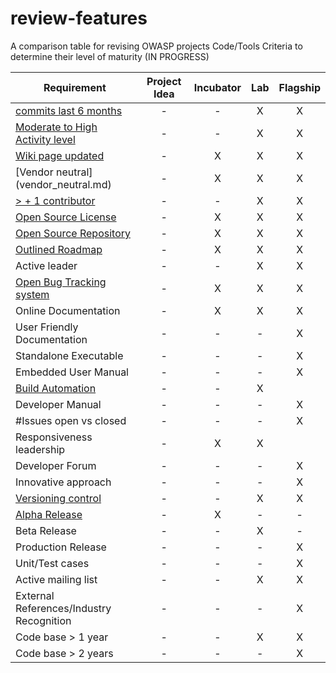 # review-features
A comparison table for revising OWASP projects Code/Tools Criteria to determine their level of maturity 
(IN PROGRESS)

| Requirement   |   Project Idea     |        Incubator   |          Lab       |       Flagship     |
|---------------|:------------------:|:------------------:|:------------------:|:------------------:|
| [commits last 6 months](Commits_6_months.md)|  - |  - | X | X |
| [Moderate to High Activity level](http://blog.openhub.net/about-project-activity-icons/)|  - |  - | X | X |
| [Wiki page updated](Wiki-page-updated.md) |  - | X | X | X |
| [Vendor neutral] (vendor_neutral.md)  |  - | X | X | X |
| [> + 1 contributor](contributors.md) |  - | - | X | X |
| [Open Source License](licenses.md) |  - | X | X | X |
| [Open Source Repository](https://www.openhub.net/orgs/OWASP)  |  - | X | X | X |
| [Outlined Roadmap](outlined_roadmap.md)  |  - | X | X | X |
| Active leader |  -  | - | X | X |
| [Open Bug Tracking system](https://en.wikipedia.org/wiki/Bug_tracking_system)  |  - | X | X | X |
| Online Documentation |  -  | X | X | X |
| User Friendly Documentation |  -  | - | - | X |
| Standalone Executable |  -  | - | - | X |
| Embedded User Manual |  -  | - | - | X |
| [Build Automation](https://en.wikipedia.org/wiki/Build_automation)  | - | - | X |
| Developer Manual |  -  | - | - | X |
| #Issues open vs closed |  -  | - | - | X |
| Responsiveness leadership  | - | X | X |
| Developer Forum |  -  | - | - | X |
| Innovative approach |  -  | - | - | X |
| [Versioning control](https://git-scm.com/book/en/v2/Getting-Started-About-Version-Control)|  -  | - | X | X |
| [Alpha Release](alpha_release.md)|  - | X | - | - |
| Beta Release |  -  | - | X | - |
| Production Release |  -  | - | - | X |
| Unit/Test cases |  -  | - | - | X |
| Active mailing list |  -  | - | X | X |
| External References/Industry Recognition |  -  | - | - | X |
| Code base > 1 year  |  - | - | X | X |
| Code base > 2 years |  - | - | - | X |
